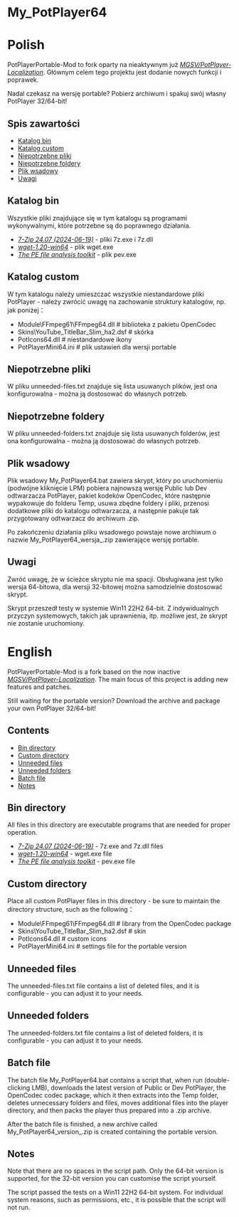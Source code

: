# My_PotPlayer64
Polish
========
PotPlayerPortable-Mod to fork oparty na nieaktywnym już [_MGSV/PotPlayer-Localization_](https://github.com/MGSV/PotPlayer-Localization). Głównym celem tego projektu jest dodanie nowych funkcji i poprawek.

Nadal czekasz na wersję portable? Pobierz archiwum i spakuj swój własny PotPlayer 32/64-bit!

## Spis zawartości
* [Katalog bin](#katalog-bin)
* [Katalog custom](#katalog-custom)
* [Niepotrzebne pliki](#niepotrzebne-pliki)
* [Niepotrzebne foldery](#niepotrzebne-foldery)
* [Plik wsadowy](#plik-wsadowy)
* [Uwagi](#uwagi)

## Katalog bin
Wszystkie pliki znajdujące się w tym katalogu są programami wykonywalnymi, które potrzebne są do poprawnego działania.
- [_7-Zip 24.07 (2024-06-19)_](https://www.7-zip.org/) - pliki 7z.exe i 7z.dll
- [_wget-1.20-win64_](https://eternallybored.org/misc/wget/) - plik wget.exe
- [_The PE file analysis toolkit_](https://github.com/merces/pev) - plik pev.exe

## Katalog custom
W tym katalogu należy umieszczać wszystkie niestandardowe pliki PotPlayer - należy zwrócić uwagę na zachowanie struktury katalogów, np. jak poniżej：
- Module\FFmpeg61\FFmpeg64.dll # biblioteka z pakietu OpenCodec
- Skins\YouTube_TitleBar_Slim_ha2.dsf # skórka
- PotIcons64.dll # niestandardowe ikony
- PotPlayerMini64.ini # plik ustawień dla wersji portable

## Niepotrzebne pliki
W pliku unneeded-files.txt znajduje się lista usuwanych plików, jest ona konfigurowalna - można ją dostosować do własnych potrzeb.

## Niepotrzebne foldery
W pliku unneeded-folders.txt znajduje się lista usuwanych folderów, jest ona konfigurowalna - można ją dostosować do własnych potrzeb.

## Plik wsadowy
Plik wsadowy My_PotPlayer64.bat zawiera skrypt, który po uruchomieniu (podwójne kliknięcie LPM) pobiera najnowszą wersję Public lub Dev odtwarzacza PotPlayer, pakiet kodeków OpenCodec, które następnie wypakowuje do folderu Temp, usuwa zbędne foldery i pliki, przenosi dodatkowe pliki do katalogu odtwarzacza, a następnie pakuje tak przygotowany odtwarzacz do archiwum .zip.

Po zakończeniu działania pliku wsadowego powstaje nowe archiwum o nazwie My_PotPlayer64_wersja_.zip zawierające wersję portable.

## Uwagi
Zwróć uwagę, że w ścieżce skryptu nie ma spacji. 
Obsługiwana jest tylko wersja 64-bitowa, dla wersji 32-bitowej można samodzielnie dostosować skrypt.

Skrypt przeszedł testy w systemie Win11 22H2 64-bit. 
Z indywidualnych przyczyn systemowych, takich jak uprawnienia, itp. możliwe jest, że skrypt nie zostanie uruchomiony.

English
========
PotPlayerPortable-Mod is a fork based on the now inactive [_MGSV/PotPlayer-Localization_](https://github.com/MGSV/PotPlayer-Localization). The main focus of this project is adding new features and patches.

Still waiting for the portable version? Download the archive and package your own PotPlayer 32/64-bit!

## Contents
* [Bin directory](#bin-directory)
* [Custom directory](#custom-directory)
* [Unneeded files](#unneeded-files)
* [Unneeded folders](#unneeded-folders)
* [Batch file](#batch-file)
* [Notes](#notes)

## Bin directory
All files in this directory are executable programs that are needed for proper operation.
- [_7-Zip 24.07 (2024-06-19)_](https://www.7-zip.org/) - 7z.exe and 7z.dll files
- [_wget-1.20-win64_](https://eternallybored.org/misc/wget/) - wget.exe file
- [_The PE file analysis toolkit_](https://github.com/merces/pev) - pev.exe file

## Custom directory
Place all custom PotPlayer files in this directory - be sure to maintain the directory structure, such as the following：
- Module\FFmpeg61\FFmpeg64.dll # library from the OpenCodec package
- Skins\YouTube_TitleBar_Slim_ha2.dsf # skin
- PotIcons64.dll # custom icons
- PotPlayerMini64.ini # settings file for the portable version

## Unneeded files
The unneeded-files.txt file contains a list of deleted files, and it is configurable - you can adjust it to your needs.

## Unneeded folders
The unneeded-folders.txt file contains a list of deleted folders, it is configurable - you can adjust it to your needs.

## Batch file
The batch file My_PotPlayer64.bat contains a script that, when run (double-clicking LMB), downloads the latest version of Public or Dev PotPlayer, the OpenCodec codec package, which it then extracts into the Temp folder, deletes unnecessary folders and files, moves additional files into the player directory, and then packs the player thus prepared into a .zip archive.

After the batch file is finished, a new archive called My_PotPlayer64_version_.zip is created containing the portable version.

## Notes
Note that there are no spaces in the script path. 
Only the 64-bit version is supported, for the 32-bit version you can customise the script yourself.

The script passed the tests on a Win11 22H2 64-bit system. 
For individual system reasons, such as permissions, etc., it is possible that the script will not run.
